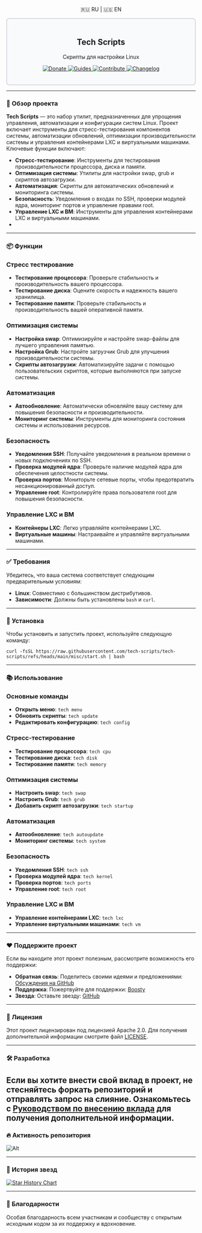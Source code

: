 <p align="center">
  <a href="README_RU.md" style="text-decoration: none">🇷🇺 RU</a>  
  <span> | </span>  
  <a href="README.md" style="text-decoration: none">🇺🇸 EN</a>
</p>

<div style="border: 2px solid #d1d5db; padding: 20px; border-radius: 8px; background-color: #f9fafb;">
  <h2 align="center">Tech Scripts</h2>
  <p align="center">Скрипты для настройки Linux</p>
  <p align="center">
    <a href="https://boosty.to/techscripts/donate">
      <img src="https://img.shields.io/badge/Support-FF5F5F?style=for-the-badge&logo=boosty&logoColor=white" alt="Donate" />
    </a>
    <a href="#-installation">
      <img src="https://img.shields.io/badge/Guides-0077b5?style=for-the-badge&logo=read-the-docs&logoColor=white" alt="Guides" />
    </a> 
    <a href="https://github.com/tech-scripts/linux/blob/main/CONTRIBUTING.md">
      <img src="https://img.shields.io/badge/Contribute-ff4785?style=for-the-badge&logo=git&logoColor=white" alt="Contribute" />
    </a> 
    <a href="https://github.com/tech-scripts/linux/blob/main/CHANGELOG.md">
      <img src="https://img.shields.io/badge/Changelog-6c5ce7?style=for-the-badge&logo=git&logoColor=white" alt="Changelog" />
    </a>
  </p>
</div>

---

### 🚀 Обзор проекта

**Tech Scripts** — это набор утилит, предназначенных для упрощения управления, автоматизации и конфигурации систем Linux. Проект включает инструменты для стресс-тестирования компонентов системы, автоматизации обновлений, оптимизации производительности системы и управления контейнерами LXC и виртуальными машинами. Ключевые функции включают:

- **Стресс-тестирование**: Инструменты для тестирования производительности процессора, диска и памяти.
- **Оптимизация системы**: Утилиты для настройки swap, grub и скриптов автозагрузки.
- **Автоматизация**: Скрипты для автоматических обновлений и мониторинга системы.
- **Безопасность**: Уведомления о входах по SSH, проверки модулей ядра, мониторинг портов и управление правами root.
- **Управление LXC и ВМ**: Инструменты для управления контейнерами LXC и виртуальными машинами.
- 
---

### 📦 Функции

### Стресс тестирование
- **Тестирование процессора**: Проверьте стабильность и производительность вашего процессора.
- **Тестирование диска**: Оцените скорость и надежность вашего хранилища.
- **Тестирование памяти**: Проверьте стабильность и производительность вашей оперативной памяти.

### Оптимизация системы
- **Настройка swap**: Оптимизируйте и настройте swap-файлы для лучшего управления памятью.
- **Настройка Grub**: Настройте загрузчик Grub для улучшения производительности системы.
- **Скрипты автозагрузки**: Автоматизируйте задачи с помощью пользовательских скриптов, которые выполняются при запуске системы.

### Автоматизация
- **Автообновление**: Автоматически обновляйте вашу систему для повышения безопасности и производительности.
- **Мониторинг системы**: Инструменты для мониторинга состояния системы и использования ресурсов.

### Безопасность
- **Уведомления SSH**: Получайте уведомления в реальном времени о новых подключениях по SSH.
- **Проверка модулей ядра**: Проверьте наличие модулей ядра для обеспечения целостности системы.
- **Проверка портов**: Мониторьте сетевые порты, чтобы предотвратить несанкционированный доступ.
- **Управление root**: Контролируйте права пользователя root для повышения безопасности.

### Управление LXC и ВМ
- **Контейнеры LXC**: Легко управляйте контейнерами LXC.
- **Виртуальные машины**: Настраивайте и управляйте виртуальными машинами.

---

### ✅ Требования

Убедитесь, что ваша система соответствует следующим предварительным условиям:

- **Linux**: Совместимо с большинством дистрибутивов.
- **Зависимости**: Должны быть установлены `bash` и `curl`.

---

### 🚀 Установка

Чтобы установить и запустить проект, используйте следующую команду:

```
curl -fsSL https://raw.githubusercontent.com/tech-scripts/tech-scripts/refs/heads/main/misc/start.sh | bash
```

---

### 📚 Использование

### Основные команды
- **Открыть меню**: `tech menu`
- **Обновить скрипты**: `tech update`
- **Редактировать конфигурацию**: `tech config`

### Стресс-тестирование
- **Тестирование процессора**: `tech cpu`
- **Тестирование диска**: `tech disk`
- **Тестирование памяти**: `tech memory`

### Оптимизация системы
- **Настроить swap**: `tech swap`
- **Настроить Grub**: `tech grub`
- **Добавить скрипт автозагрузки**: `tech startup`

### Автоматизация
- **Автообновление**: `tech autoupdate`
- **Мониторинг системы**: `tech system`

### Безопасность
- **Уведомления SSH**: `tech ssh`
- **Проверка модулей ядра**: `tech kernel`
- **Проверка портов**: `tech ports`
- **Управление root**: `tech root`

### Управление LXC и ВМ
- **Управление контейнерами LXC**: `tech lxc`
- **Управление виртуальными машинами**: `tech vm`

---

### ❤️ Поддержите проект

Если вы находите этот проект полезным, рассмотрите возможность его поддержки:

- **Обратная связь**: Поделитесь своими идеями и предложениями: [Обсуждения на GitHub](https://github.com/tech-scripts/linux/discussions)
- **Поддержка**: Пожертвуйте для поддержки: [Boosty](https://boosty.to/techscripts/donate)
- **Звезда**: Оставьте звезду: [GitHub](https://github.com/tech-scripts/linux)

---

### 📜 Лицензия

Этот проект лицензирован под лицензией Apache 2.0. Для получения дополнительной информации смотрите файл [LICENSE](LICENSE).

---

### 🛠️ Разработка

Если вы хотите внести свой вклад в проект, не стесняйтесь форкать репозиторий и отправлять запрос на слияние. Ознакомьтесь с [Руководством по внесению вклада](CONTRIBUTING.md) для получения дополнительной информации.
---

### 🔥 Активность репозитория

![Alt](https://repobeats.axiom.co/api/embed/d6ca48aec51bc3c7281a6cac486783dd96898339.svg "Repobeats analytics image")

---

### 🌟 История звезд

<a href="https://star-history.com/#tech-scripts/tech-scripts&Date">
  <picture>
    <source media="(prefers-color-scheme: dark)" srcset="https://api.star-history.com/svg?repos=tech-scripts/tech-scripts&type=Date&theme=dark" />
    <source media="(prefers-color-scheme: light)" srcset="https://api.star-history.com/svg?repos=tech-scripts/tech-scripts&type=Date" />
    <img alt="Star History Chart" src="https://api.star-history.com/svg?repos=tech-scripts/tech-scripts&type=Date" />
  </picture>
</a>

---

### 🙏 Благодарности

Особая благодарность всем участникам и сообществу с открытым исходным кодом за их поддержку и вдохновение.
